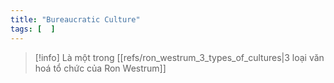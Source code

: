 ```yaml
---
title: "Bureaucratic Culture"
tags: [  ]
---
```


> [!info]
> Là một trong [[refs/ron_westrum_3_types_of_cultures|3 loại văn hoá tổ chức của Ron Westrum]]